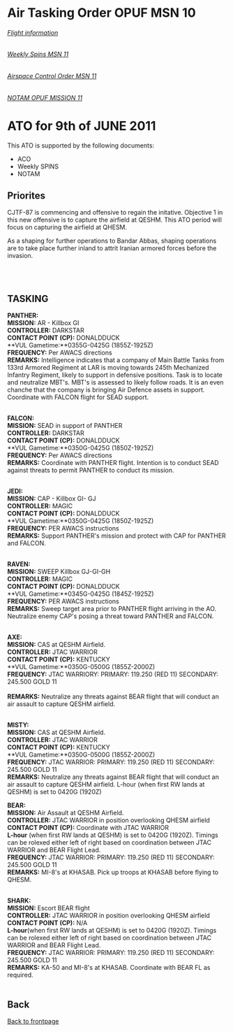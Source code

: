 # Air Tasking Order OPUF MSN 10


###### [Flight information](/OPUF-Brief/Docs/Flights.html)
###### [Weekly Spins MSN 11](/OPUF-Brief/Docs/SPINS_10.html)
###### [Airspace Control Order MSN 11](/OPUF-Brief/Docs/ACO/ACO_10.html)
###### [NOTAM OPUF MISSION 11](/OPUF-Brief/Docs/NOTAM/NOTAM_11.html)

# ATO for 9th of JUNE 2011
This ATO is supported by the following documents: <br>
* ACO
* Weekly SPINS
* NOTAM

## Priorites
CJTF-87 is commencing and offensive to regain the initative. Objective 1 in this new offensive is to capture the airfield at QESHM.
This ATO period will focus on capturing the airfield at QHESM.

As a shaping for further operations to Bandar Abbas, shaping operations are to take place further inland to attrit Iranian armored forces before the invasion.


<br>
<br>

## TASKING 
**PANTHER:** 
<br>
**MISSION:**  AR - Killbox GI
<br>
**CONTROLLER:** DARKSTAR
<br>
**CONTACT POINT (CP):** DONALDDUCK
<br>
**VUL Gametime:**0355G-0425G (1855Z-1925Z)
<br>
**FREQUENCY:**  Per AWACS directions
<br>
**REMARKS:** Intelligence indicates that a company of Main Battle Tanks from 133rd Armored Regiment at LAR is moving towards 245th Mechanized Infantry Regiment, likely to support in defensive positions.
Task is to locate and neutralize MBT's. MBT's is assessed to likely follow roads. It is an even chanche that the company is bringing Air Defence assets in support. Coordinate with FALCON flight for SEAD support.
<br>
<br>

**FALCON:** 
<br>
**MISSION:**  SEAD in support of PANTHER
<br>
**CONTROLLER:**  DARKSTAR
<br>
**CONTACT POINT (CP):** DONALDDUCK
<br>
**VUL Gametime:**0350G-0425G (1850Z-1925Z)
<br>
**FREQUENCY:**  Per AWACS directions
<br>
**REMARKS:** Coordinate with PANTHER flight. Intention is to conduct SEAD against threats to permit PANTHER to conduct its mission.
<br>
<br>



**JEDI:** 
<br>
**MISSION:**  CAP - Killbox GI- GJ
<br>
**CONTROLLER:** MAGIC
<br>
**CONTACT POINT (CP):** DONALDDUCK
<br>
**VUL Gametime:**0350G-0425G (1850Z-1925Z)
<br>
**FREQUENCY:**  PER AWACS instructions
<br>
**REMARKS:** Support PANTHER's mission and protect with CAP for PANTHER and FALCON.
<br>
<br>


**RAVEN:** 
<br>
**MISSION:**  SWEEP Killbox GJ-GI-GH
<br>
**CONTROLLER:** MAGIC
<br>
**CONTACT POINT (CP):** DONALDDUCK
<br>
**VUL Gametime:**0345G-0425G (1845Z-1925Z)
<br>
**FREQUENCY:**  PER AWACS instructions
<br>
**REMARKS:** Sweep target area prior to PANTHER flight arriving in the AO. Neutralize enemy CAP's posing a threat toward PANTHER and FALCON.
<br>
<br>




**AXE:** 
<br>
**MISSION:** CAS at QESHM Airfield.
<br>
**CONTROLLER:** JTAC WARRIOR
<br>
**CONTACT POINT (CP):** KENTUCKY
<br>
**VUL Gametime:**0350G-0500G (1855Z-2000Z)
<br>
**FREQUENCY:**  JTAC WARRIORY: PRIMARY: 119.250	(RED 11) SECONDARY: 245.500	GOLD 11  
<br>
**REMARKS:** Neutralize any threats against BEAR flight that will conduct an air assault to capture QESHM airfield.
<br>
<br>

**MISTY:** 
<br>
**MISSION:**  CAS at QESHM Airfield.
<br>
**CONTROLLER:** JTAC WARRIOR
<br>
**CONTACT POINT (CP):** KENTUCKY
<br>
**VUL Gametime:**0350G-0500G (1855Z-2000Z)
<br>
**FREQUENCY:** JTAC WARRIOR: PRIMARY: 119.250	(RED 11) SECONDARY: 245.500	GOLD 11 
<br>
**REMARKS:** Neutralize any threats against BEAR flight that will conduct an air assault to capture QESHM airfield. L-hour (when first RW lands at QESHM) is set to 0420G (1920Z)
<br>


**BEAR:** 
<br>
**MISSION:**  Air Assault at QESHM Airfield.
<br>
**CONTROLLER:** JTAC WARRIOR in position overlooking QHESM airfield
<br>
**CONTACT POINT (CP):** Coordinate with JTAC WARRIOR
<br>
**L-hour** (when first RW lands at QESHM) is set to 0420G (1920Z).  Timings can be rolexed either left of right based on coordination between JTAC WARRIOR and BEAR Flight Lead.
<br>
**FREQUENCY:** JTAC WARRIOR: PRIMARY: 119.250	(RED 11) SECONDARY: 245.500	GOLD 11 
<br>
**REMARKS:** MI-8's at KHASAB.   Pick up troops at KHASAB before flying to QHESM.
<br>
<br>

**SHARK:** 
<br>
**MISSION:**  Escort BEAR flight 
<br>
**CONTROLLER:** JTAC WARRIOR in position overlooking QHESM airfield
<br>
**CONTACT POINT (CP):** N/A
<br>
**L-hour**(when first RW lands at QESHM) is set to 0420G (1920Z).  Timings can be rolexed either left of right based on coordination between JTAC WARRIOR and BEAR Flight Lead.
<br>
**FREQUENCY:** JTAC WARRIOR: PRIMARY: 119.250	(RED 11) SECONDARY: 245.500	GOLD 11 
<br>
**REMARKS:** KA-50 and MI-8's at KHASAB.   Coordinate with BEAR FL as required.
<br>
<br>


## Back
[Back to frontpage](https://132nd-vwing.github.io/OPUF-Brief/)